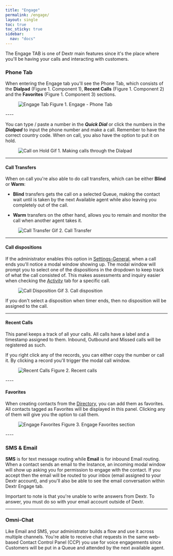 ```yaml
---
title: "Engage"
permalink: /engage/
layout: single
toc: true
toc_sticky: true
sidebar: 
  nav: "docs"
---
```


The Engage TAB is one of Dextr main features since it's the place where you'll be having your calls and interacting with customers. 

### Phone Tab

When entering the Engage tab you'll see the Phone Tab, which consists of the **Dialpad** (Figure 1. Component 1), **Recent Calls** (Figure 1. Component 2) and the **Favorites** (Figure 1. Component 3) sections.

<figure>
   <img src="{{ '/assets/images/engage-tab.jpg' }}" alt="Engage Tab">
   <span>Figure 1. Engage - Phone Tab</span>
</figure>
----

You can type / paste a number in the ***Quick Dial*** or click the numbers in the ***Dialpad*** to input the phone number and make a call. Remember to have the correct country code. When on call, you also have the option to put it on hold. 

<figure>
   <img src="{{ '/assets/images/call-hold.gif' }}" alt="Call on Hold">
   <span>Gif 1. Making calls through the Dialpad</span>
</figure>

----
#### Call Transfers

When on call you're also able to do call transfers, which can be either **Blind** or **Warm**: 

- **Blind** transfers gets the call on a selected Queue, making the contact wait until is taken by the next Available agent while also leaving you completely out of the call. 

- **Warm** transfers on the other hand, allows you to remain and monitor the call when another agent takes it.

<figure>
   <img src="{{ '/assets/images/transfer-call.gif' }}" alt="Call Transfer">
   <span>Gif 2. Call Transfer</span>
</figure>

----
#### Call dispositions

If the administrator enables this option in [Settings-General](/settings/), when a call ends you'll notice a modal window showing up. The modal window will prompt you to select one of the dispositions in the dropdown to keep track of what the call consisted of. This makes assessments and inquiry easier when checking the [Activity](/activity/) tab for a specific call.

<figure>
   <img src="{{ '/assets/images/call-disposition.gif' }}" alt="Call Disposition">
   <span>Gif 3. Call disposition</span>
</figure>

If you don't select a disposition when timer ends, then no disposition will be assigned to the call.

----

#### Recent Calls

This panel keeps a track of all your calls. All calls have a label and a timestamp assigned to them. Inbound, Outbound and Missed calls will be registered as such.

If you right click any of the records, you can either copy the number or call it. By clicking a record you'll trigger the modal call window.

<figure>
   <img src="{{ '/assets/images/recent-calls.jpg' }}" alt="Recent Calls">
   <span>Figure 2. Recent calls</span>
</figure>
----

#### Favorites

When creating contacts from the [Directory](/directory/), you can add them as favorites. All contacts tagged as Favorites will be displayed in this panel. Clicking any of them will give you the option to call them.

<figure>
   <img src="{{ '/assets/images/engage-favorites.jpg' }}" alt="Engage Favorites">
   <span>Figure 3. Engage Favorites section</span>
</figure>
----

### SMS & Email

**SMS** is for text message routing while **Email** is for inbound Email routing. When a contact sends an email to the Instance, an incoming modal window will show up asking you for permission to engage with the contact. If you accept then the email will be routed to your inbox (email assigned to your Dextr account), and you'll also be able to see the email conversation within Dextr Engage tab.

Important to note is that you're unable to write answers from Dextr. To answer, you must do so with your email account outside of Dextr. 

----
### Omni-Chat

Like Email and SMS, your administrator builds a flow and use it across multiple channels. You're able to receive chat requests in the same web-based Contact Control Panel (CCP) you use for voice engagements since Customers will be put in a Queue and attended by the next available agent.